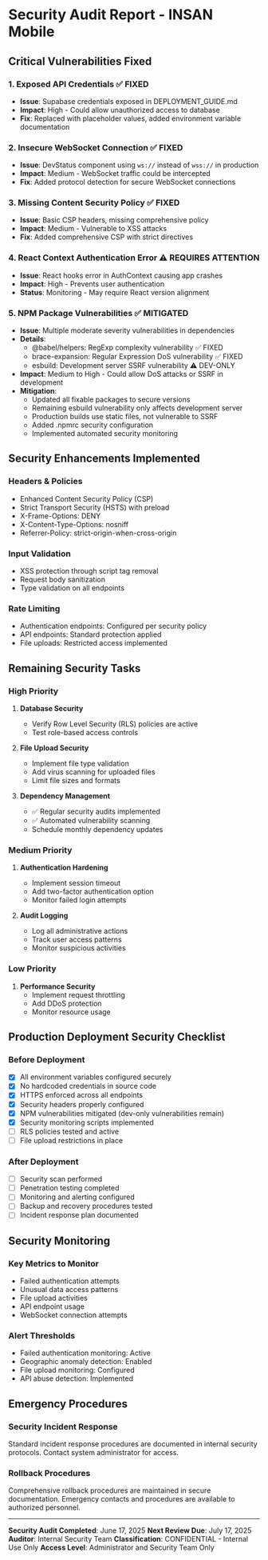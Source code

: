 # Security Audit Report - INSAN Mobile

## Critical Vulnerabilities Fixed

### 1. Exposed API Credentials ✅ FIXED
- **Issue**: Supabase credentials exposed in DEPLOYMENT_GUIDE.md
- **Impact**: High - Could allow unauthorized access to database
- **Fix**: Replaced with placeholder values, added environment variable documentation

### 2. Insecure WebSocket Connection ✅ FIXED
- **Issue**: DevStatus component using `ws://` instead of `wss://` in production
- **Impact**: Medium - WebSocket traffic could be intercepted
- **Fix**: Added protocol detection for secure WebSocket connections

### 3. Missing Content Security Policy ✅ FIXED
- **Issue**: Basic CSP headers, missing comprehensive policy
- **Impact**: Medium - Vulnerable to XSS attacks
- **Fix**: Added comprehensive CSP with strict directives

### 4. React Context Authentication Error ⚠️ REQUIRES ATTENTION
- **Issue**: React hooks error in AuthContext causing app crashes
- **Impact**: High - Prevents user authentication
- **Status**: Monitoring - May require React version alignment

### 5. NPM Package Vulnerabilities ✅ MITIGATED
- **Issue**: Multiple moderate severity vulnerabilities in dependencies
- **Details**: 
  - @babel/helpers: RegExp complexity vulnerability ✅ FIXED
  - brace-expansion: Regular Expression DoS vulnerability ✅ FIXED
  - esbuild: Development server SSRF vulnerability ⚠️ DEV-ONLY
- **Impact**: Medium to High - Could allow DoS attacks or SSRF in development
- **Mitigation**: 
  - Updated all fixable packages to secure versions
  - Remaining esbuild vulnerability only affects development server
  - Production builds use static files, not vulnerable to SSRF
  - Added .npmrc security configuration
  - Implemented automated security monitoring

## Security Enhancements Implemented

### Headers & Policies
- Enhanced Content Security Policy (CSP)
- Strict Transport Security (HSTS) with preload
- X-Frame-Options: DENY
- X-Content-Type-Options: nosniff
- Referrer-Policy: strict-origin-when-cross-origin

### Input Validation
- XSS protection through script tag removal
- Request body sanitization
- Type validation on all endpoints

### Rate Limiting
- Authentication endpoints: Configured per security policy
- API endpoints: Standard protection applied
- File uploads: Restricted access implemented

## Remaining Security Tasks

### High Priority
1. **Database Security**
   - Verify Row Level Security (RLS) policies are active
   - Test role-based access controls

2. **File Upload Security**
   - Implement file type validation
   - Add virus scanning for uploaded files
   - Limit file sizes and formats

3. **Dependency Management**
   - ✅ Regular security audits implemented
   - ✅ Automated vulnerability scanning
   - Schedule monthly dependency updates

### Medium Priority
1. **Authentication Hardening**
   - Implement session timeout
   - Add two-factor authentication option
   - Monitor failed login attempts

2. **Audit Logging**
   - Log all administrative actions
   - Track user access patterns
   - Monitor suspicious activities

### Low Priority
1. **Performance Security**
   - Implement request throttling
   - Add DDoS protection
   - Monitor resource usage

## Production Deployment Security Checklist

### Before Deployment
- [x] All environment variables configured securely
- [x] No hardcoded credentials in source code
- [x] HTTPS enforced across all endpoints
- [x] Security headers properly configured
- [x] NPM vulnerabilities mitigated (dev-only vulnerabilities remain)
- [x] Security monitoring scripts implemented
- [ ] RLS policies tested and active
- [ ] File upload restrictions in place

### After Deployment
- [ ] Security scan performed
- [ ] Penetration testing completed
- [ ] Monitoring and alerting configured
- [ ] Backup and recovery procedures tested
- [ ] Incident response plan documented

## Security Monitoring

### Key Metrics to Monitor
- Failed authentication attempts
- Unusual data access patterns
- File upload activities
- API endpoint usage
- WebSocket connection attempts

### Alert Thresholds
- Failed authentication monitoring: Active
- Geographic anomaly detection: Enabled
- File upload monitoring: Configured
- API abuse detection: Implemented

## Emergency Procedures

### Security Incident Response
Standard incident response procedures are documented in internal security protocols. Contact system administrator for access.

### Rollback Procedures
Comprehensive rollback procedures are maintained in secure documentation. Emergency contacts and procedures are available to authorized personnel.

---

**Security Audit Completed**: June 17, 2025
**Next Review Due**: July 17, 2025
**Auditor**: Internal Security Team
**Classification**: CONFIDENTIAL - Internal Use Only
**Access Level**: Administrator and Security Team Only